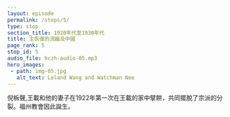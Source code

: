 ```yaml
---
layout: episode
permalink: /stops/5/
type: stop
section_title: 1920年代至1930年代
title: 主恢復的流臨及中國
page_rank: 5
stop_id: 5
audio_file: hczh-audio-05.mp3
hero_images:
 - path: img-05.jpg
   alt_text: Leland Wang and Watchman Nee
---
```


<!-- In 1922, Watchman  Nee, Leland Wang and his wife broke bread together for the first time in Wang’s home outside the division of denominations. Thus was born the church in Foochow. -->

<!---
title: 主恢復的流臨及中國
-->
倪柝聲,王載和他的妻子在1922年第一次在王載的家中擘餅，共同擺脫了宗派的分裂。福州教會因此誕生。


<!--- TRANSCRIPT
In the first half of 1922, having seen the light about the error of denominations, Watchman Nee, Leland Wang, and his wife took the bold step of breaking bread in Wang’s home instead of going to the denomination to receive communion. Watchman Nee later testified that he would never forget, even in eternity, the profound closeness to the heavens he felt that night. Thus was born the church in Foochow, Fujian province, standing firm outside the division of the denominations.  

倪柝聲、王載和他的妻子於一九二二年前半年看見了公會的錯誤，因此放膽開始 在王載家中擘餅，從此不接受公會的聖餐。倪柝聲後來見證說，他到永世都不能忘 記當晚的擘餅。他感受到天是離地何等的近。這是福建省福州召會在公會的分裂之外堅定站住的開始。
-->